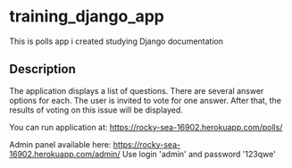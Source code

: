 # training_django_app
This is polls app i created studying Django documentation

## Description
The application displays a list of questions. There are several answer options for each. The user is invited to vote for one answer. After that, the results of voting on this issue will be displayed.

You can run application at: https://rocky-sea-16902.herokuapp.com/polls/

Admin panel available here: https://rocky-sea-16902.herokuapp.com/admin/
Use login 'admin' and password '123qwe'
